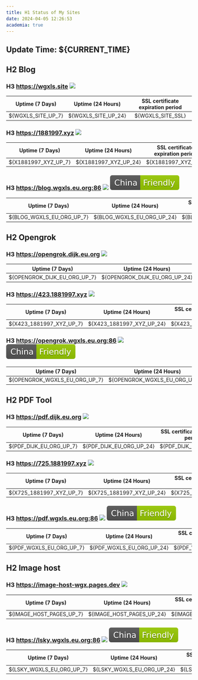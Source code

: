 ```yaml
---
title: H1 Status of My Sites 
date: 2024-04-05 12:26:53
academia: true
---
```


## Update Time: ${CURRENT_TIME}

## H2 Blog

### H3 https://wgxls.site ![](/img/${STATUS_WGXLS_SITE}.svg)

|  Uptime (7 Days)   |  Uptime (24 Hours)  | SSL certificate expiration period |
| :----------------: | :-----------------: | :-------------------------------: |
| ${WGXLS_SITE_UP_7} | ${WGXLS_SITE_UP_24} |         ${WGXLS_SITE_SSL}         |

### H3 https://1881997.xyz ![](/img/${STATUS_1881997_XYZ}.svg)

|  Uptime (7 Days)   |  Uptime (24 Hours)  | SSL certificate expiration period |
| :----------------: | :-----------------: | :-------------------------------: |
| ${X1881997_XYZ_UP_7} | ${X1881997_XYZ_UP_24} |         ${X1881997_XYZ_SSL}         |

### H3 https://blog.wgxls.eu.org:86 ![](/img/${STATUS_BLOG_WGXLS_EU_ORG}.svg) ![](/img/China-Friendly-green.svg) 

|  Uptime (7 Days)   |  Uptime (24 Hours)  | SSL certificate expiration period |
| :----------------: | :-----------------: | :-------------------------------: |
| ${BLOG_WGXLS_EU_ORG_UP_7} | ${BLOG_WGXLS_EU_ORG_UP_24} |         ${BLOG_WGXLS_EU_ORG_SSL}         |

## H2 Opengrok

### H3 https://opengrok.dijk.eu.org ![](/img/${STATUS_OPENGROK_DIJK_EU_ORG})

|  Uptime (7 Days)   |  Uptime (24 Hours)  | SSL certificate expiration period |
| :----------------: | :-----------------: | :-------------------------------: |
| ${OPENGROK_DIJK_EU_ORG_UP_7} | ${OPENGROK_DIJK_EU_ORG_UP_24} |         ${OPENGROK_DIJK_EU_ORG_SSL}         |

### H3 https://423.1881997.xyz ![](/img/${STATUS_423_1881997_XYZ})

|  Uptime (7 Days)   |  Uptime (24 Hours)  | SSL certificate expiration period |
| :----------------: | :-----------------: | :-------------------------------: |
| ${X423_1881997_XYZ_UP_7} | ${X423_1881997_XYZ_UP_24} |         ${X423_1881997_XYZ_SSL}         |

### H3 https://opengrok.wgxls.eu.org:86 ![](/img/${STATUS_OPENGROK_WGXLS_EU_ORG}) ![](/img/China-Friendly-green.svg)

|  Uptime (7 Days)   |  Uptime (24 Hours)  | SSL certificate expiration period |
| :----------------: | :-----------------: | :-------------------------------: |
| ${OPENGROK_WGXLS_EU_ORG_UP_7} | ${OPENGROK_WGXLS_EU_ORG_UP_24} |         ${OPENGROK_WGXLS_EU_ORG_SSL}         |

## H2 PDF Tool

### H3 https://pdf.dijk.eu.org ![](/img/${STATUS_PDF_DIJK_EU_ORG})

|  Uptime (7 Days)   |  Uptime (24 Hours)  | SSL certificate expiration period |
| :----------------: | :-----------------: | :-------------------------------: |
| ${PDF_DIJK_EU_ORG_UP_7} | ${PDF_DIJK_EU_ORG_UP_24} |         ${PDF_DIJK_EU_ORG_SSL}         |

### H3 https://725.1881997.xyz ![](/img/${STATUS_725_1881997_XYZ})

|  Uptime (7 Days)   |  Uptime (24 Hours)  | SSL certificate expiration period |
| :----------------: | :-----------------: | :-------------------------------: |
| ${X725_1881997_XYZ_UP_7} | ${X725_1881997_XYZ_UP_24} |         ${X725_1881997_XYZ_SSL}         |

### H3 https://pdf.wgxls.eu.org:86 ![](/img/${STATUS_PDF_WGXLS_EU_ORG}) ![](/img/China-Friendly-green.svg)

|  Uptime (7 Days)   |  Uptime (24 Hours)  | SSL certificate expiration period |
| :----------------: | :-----------------: | :-------------------------------: |
| ${PDF_WGXLS_EU_ORG_UP_7} | ${PDF_WGXLS_EU_ORG_UP_24} |         ${PDF_WGXLS_EU_ORG_SSL}         |

## H2 Image host

### H3 https://image-host-wgx.pages.dev ![](/img/${STATUS_IMAGE_HOST_PAGES})

|  Uptime (7 Days)   |  Uptime (24 Hours)  | SSL certificate expiration period |
| :----------------: | :-----------------: | :-------------------------------: |
| ${IMAGE_HOST_PAGES_UP_7} | ${IMAGE_HOST_PAGES_UP_24} |         ${IMAGE_HOST_PAGES_SSL}         |


### H3 https://lsky.wgxls.eu.org:86 ![](/img/${STATUS_LSKY_WGXLS_EU_ORG}) ![](/img/China-Friendly-green.svg)

|  Uptime (7 Days)   |  Uptime (24 Hours)  | SSL certificate expiration period |
| :----------------: | :-----------------: | :-------------------------------: |
| ${LSKY_WGXLS_EU_ORG_UP_7} | ${LSKY_WGXLS_EU_ORG_UP_24} |         ${LSKY_WGXLS_EU_ORG_SSL}         |